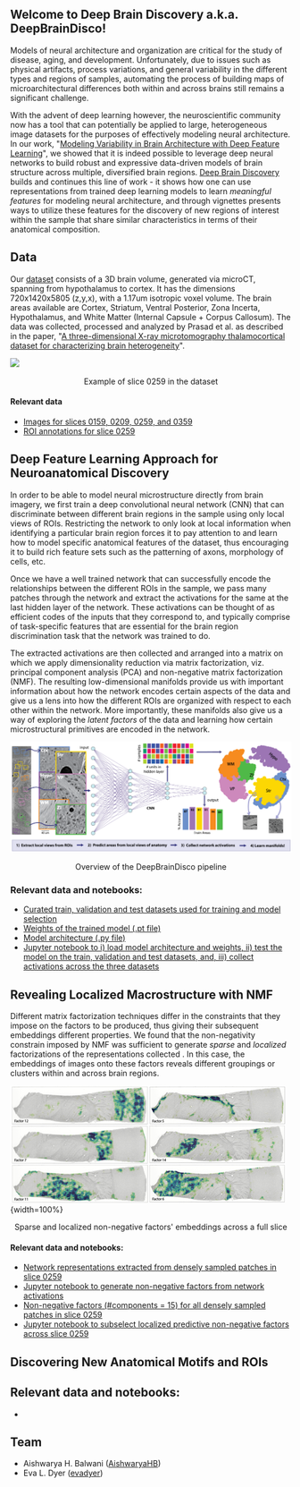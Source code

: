 ## Welcome to Deep Brain Discovery a.k.a. DeepBrainDisco!

Models of neural architecture and organization are critical for the study of disease, aging, and development. Unfortunately, due to issues such as physical artifacts, process variations, and general variability in the different types and regions of samples, automating the process of building maps of microarchitectural differences both within and across brains still remains a significant challenge.

With the advent of deep learning however, the neuroscientific community now has a tool that can potentially be applied to large, heterogeneous image datasets for the purposes of effectively modeling neural architecture. In our work, "<a href="https://ieeexplore.ieee.org/document/9048805" target="_blank">Modeling Variability in Brain Architecture with Deep Feature Learning</a>", we showed that it is indeed possible to leverage deep neural networks to build robust and expressive data-driven models of brain structure across multiple, diversified brain regions. <a href="" target="_blank">Deep Brain Discovery</a> builds and continues this line of work - it shows how one can use representations from trained deep learning models to learn *meaningful features* for modeling neural architecture, and through vignettes presents ways to utilize these features for the discovery of new regions of interest within the sample that share similar characteristics in terms of their anatomical composition. 

## Data

Our <a href = "http://bossdb.org/project/prasad2020" target = "_blank">dataset</a> consists of a 3D brain volume, generated via microCT, spanning from hypothalamus to cortex. It has the dimensions 720x1420x5805 (z,y,x), with a 1.17um isotropic voxel volume. The brain areas available are Cortex, Striatum, Ventral Posterior, Zona Incerta, Hypothalamus, and White Matter (Internal Capsule + Corpus Callosum).
The data was collected, processed and analyzed by Prasad et al. as described in the paper, "<a href="http://bossdb.org/project/prasad2020" target="_blank">A three-dimensional X-ray microtomography thalamocortical dataset for characterizing brain heterogeneity</a>".

![](/images/png_259.png)
<div align="center">Example of slice 0259 in the dataset</div>

#### Relevant data
- <a href="https://github.com/nerdslab/deepbraindisco/tree/master/image_slices" target="_blank">Images for slices 0159, 0209, 0259, and 0359</a>
- <a href="" target="_blank">ROI annotations for slice 0259</a>

## Deep Feature Learning Approach for Neuroanatomical Discovery

In order to be able to model neural microstructure directly from brain imagery, we first train a deep convolutional neural network (CNN) that can discriminate between different brain regions in the sample using only local views of ROIs. Restricting the network to only look at local information when identifying a particular brain region forces it to pay attention to and learn how to model specific anatomical features of the dataset, thus encouraging it to build rich feature sets such as the patterning of axons, morphology of cells, etc.

Once we have a well trained network that can successfully encode the relationships between the different ROIs in the sample, we pass many patches through the network and extract the activations for the same at the last hidden layer of the network. These activations can be thought of as efficient codes of the inputs that they correspond to, and typically comprise of task-specific features that are essential for the brain region discrimination task that the network was trained to do.

The extracted activations are then collected and arranged into a matrix on which we apply dimensionality reduction via matrix factorization, viz. principal component analysis (PCA) and non-negative matrix factorization (NMF). The resulting low-dimensional manifolds provide us with important information about how the network encodes certain aspects of the data and give us a lens into how the different ROIs are organized with respect to each other within the network. More importantly, these manifolds also give us a way of exploring the _latent factors_ of the data and learning how certain microstructural primitives are encoded in the network.

![](/images/overview_DeepBrainDisco.png)
<div align="center">Overview of the DeepBrainDisco pipeline</div>

### Relevant data and notebooks:
- <a href="" target="_blank">Curated train, validation and test datasets used for training and model selection</a>
- <a href="" target="_blank">Weights of the trained model (.pt file)</a>
- <a href="" target="_blank">Model architecture (.py file)</a>
- <a href="" target="_blank">Jupyter notebook to i) load model architecture and weights, ii) test the model on the train, validation and test datasets, and, iii) collect activations across the three datasets</a>

## Revealing Localized Macrostructure with NMF

Different matrix factorization techniques differ in the constraints that they impose on the factors to be produced, thus giving their subsequent embeddings different properties. We found that the non-negativity constrain imposed by NMF was sufficient to generate *sparse* and *localized* factorizations of the representations collected . In this case, the embeddings of images onto these factors reveals different groupings or clusters within and across brain regions.

![](/images/nmf_factors_fig4_reshaped.png){width=100%}
<div align="center">Sparse and localized non-negative factors' embeddings across a full slice</div>

#### Relevant data and notebooks:
- <a href="" target="_blank">Network representations extracted from densely sampled patches in slice 0259</a>
- <a href="" target="_blank">Jupyter notebook to generate non-negative factors from network activations</a>
- <a href="" target="_blank">Non-negative factors (#components = 15) for all densely sampled patches in slice 0259</a>
- <a href="" target="_blank">Jupyter notebook to subselect localized predictive non-negative factors across slice 0259</a>

## Discovering New Anatomical Motifs and ROIs

## Relevant data and notebooks:
- <a href="" target="_blank"></a>

## Team
- Aishwarya H. Balwani ([AishwaryaHB](https://github.com/AishwaryaHB))
- Eva L. Dyer ([evadyer](https://github.com/evadyer))
